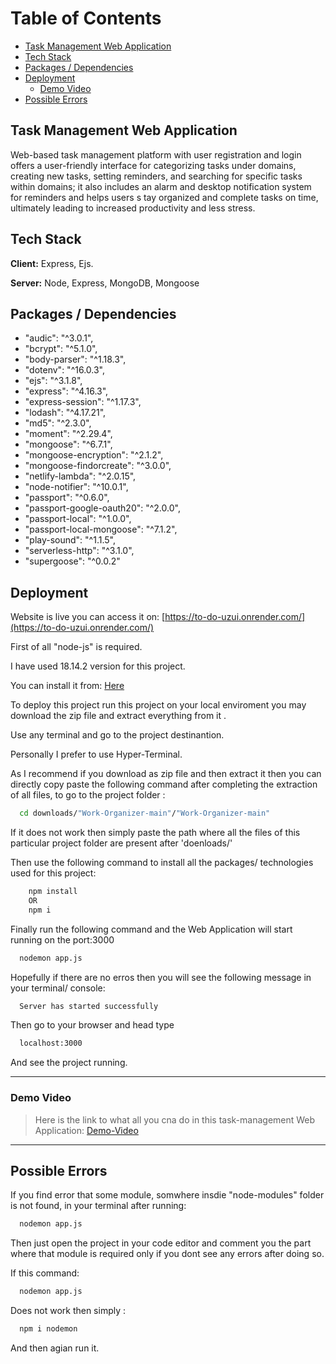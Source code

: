 # Table of Contents

- [Task Management Web Application](#task-management-web-application)
- [Tech Stack](#tech-stack)
- [Packages / Dependencies](#packages--dependencies)
- [Deployment](#deployment)
  - [Demo Video](#demo-video)
- [Possible Errors](#possible-errors)

  
## Task Management Web Application

Web-based task management platform  with    user registration and login offers  a   user-friendly interface for categorizing  tasks under domains, creating new tasks, setting  reminders,      and searching for specific tasks within  domains; it also includes an alarm and desktop  notification system for reminders and helps users s       tay organized and complete tasks on time, ultimately leading to increased productivity and less stress.

## Tech Stack

**Client:** Express, Ejs.

**Server:** Node, Express,
MongoDB, Mongoose


## Packages / Dependencies

* "audic": "^3.0.1",
* "bcrypt": "^5.1.0",
* "body-parser": "^1.18.3",
* "dotenv": "^16.0.3",
* "ejs": "^3.1.8",
* "express": "^4.16.3",
* "express-session": "^1.17.3",
* "lodash": "^4.17.21",
* "md5": "^2.3.0",
* "moment": "^2.29.4",
* "mongoose": "^6.7.1",
* "mongoose-encryption": "^2.1.2",
* "mongoose-findorcreate": "^3.0.0",
* "netlify-lambda": "^2.0.15",
* "node-notifier": "^10.0.1",
* "passport": "^0.6.0",
* "passport-google-oauth20": "^2.0.0",
* "passport-local": "^1.0.0",
* "passport-local-mongoose": "^7.1.2",
* "play-sound": "^1.1.5",
* "serverless-http": "^3.1.0",
* "supergoose": "^0.0.2"

## Deployment

Website is live you can access it on:
[https://to-do-uzui.onrender.com/](https://to-do-uzui.onrender.com/)

First of all "node-js" is required.

I have used 18.14.2 version for this project.

You can install it from:
[Here](https://nodejs.org/en/)

To deploy this project run this project on your local enviroment you may download the zip file and extract everything from it .

Use any terminal and go to the project destinantion. 

Personally I prefer to use Hyper-Terminal.

As I recommend if you download as zip file and then extract it then you can directly copy paste the following command after completing the extraction of all files, to go to the project folder :


```bash
  cd downloads/"Work-Organizer-main"/"Work-Organizer-main"
```
If it does not work then simply paste the path where all the files of this particular project folder are present after 'doenloads/'


Then use the following command to install all the packages/ technologies used for this project:

```bash
    npm install 
    OR
    npm i
```
Finally run the following command and the Web Application will start running on the port:3000

```bash
  nodemon app.js
```
Hopefully if there are no erros then you will see the following message in your terminal/ console:

```bash
  Server has started successfully
```
Then go to your browser and head type
```bash
  localhost:3000
```
And see the project running.

----------------------------
### Demo Video
> Here is the link to what all you cna do in this task-management Web Application: [Demo-Video](https://drive.google.com/file/d/1LZsPh-tzExiCeMFpN3prAyMAlK-k_g09/view)
----------
## Possible Errors

If you find error that some module, somwhere insdie "node-modules" folder is not found, in your terminal after running:

```bash
  nodemon app.js
```

Then just open the project in your code editor and comment you the part where that module is required only if you dont see any errors after doing so.

If this command:

```bash
  nodemon app.js
```

Does not work then simply :

```bash
  npm i nodemon
```
And then agian run it.
